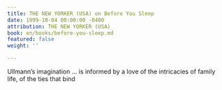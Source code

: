 ```yaml
---
title: THE NEW YORKER (USA) on Before You Sleep
date: 1999-10-04 00:00:00 -0400
attribution: THE NEW YORKER (USA)
book: en/books/before-you-sleep.md
featured: false
weight: ''

---
```

Ullmann’s imagination … is informed by a love of the intricacies of family life, of the ties that bind